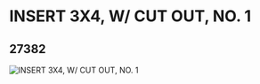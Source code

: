 # INSERT 3X4, W/ CUT OUT, NO. 1
## 27382
![INSERT 3X4, W/ CUT OUT, NO. 1](https://lc-www-live-s.legocdn.com/media/bricks/5/2/6171020.jpg)